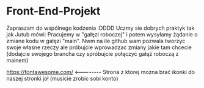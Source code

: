 # Front-End-Projekt
Zapraszam do wspólnego kodzenia :DDDD
Uczmy sie dobrych praktyk tak jak Jutub mówi:
Pracujemy w "gałęzi roboczej" i potem wysyłamy żądanie o zmiane kodu w gałęzi "main". Nwm na ile github wam pozwala tworzyc swoje własne rzeczy ale próbujcie wprowadzac zmiany jakie tam chcecie (dodajcie swojego brancha czy spróbujcie połączyć gałąź roboczą z mainem)

https://fontawesome.com/ <-------- Strona z ktorej mozna brać ikonki do naszej stronki joł (musicie zrobic sobi konto)





